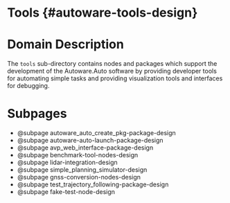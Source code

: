 Tools {#autoware-tools-design}
=====

# Domain Description

The `tools` sub-directory contains nodes and packages which support the development of the
Autoware.Auto software by providing developer tools for automating simple tasks and providing
visualization tools and interfaces for debugging.

# Subpages

- @subpage autoware_auto_create_pkg-package-design
- @subpage autoware-auto-launch-package-design
- @subpage avp_web_interface-package-design
- @subpage benchmark-tool-nodes-design
- @subpage lidar-integration-design
- @subpage simple_planning_simulator-design
- @subpage gnss-conversion-nodes-design
- @subpage test_trajectory_following-package-design
- @subpage fake-test-node-design
